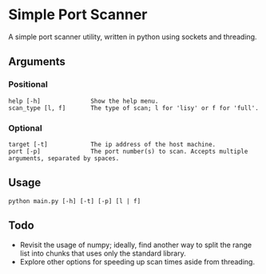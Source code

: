 # Simple Port Scanner
A simple port scanner utility, written in python using sockets and threading.

## Arguments
### Positional
`help [-h]              Show the help menu.`  
`scan_type [l, f]       The type of scan; l for 'lisy' or f for 'full'.`  
### Optional
`target [-t]            The ip address of the host machine.`  
`port [-p]              The port number(s) to scan. Accepts multiple arguments, separated by spaces.`  

## Usage
`python main.py [-h] [-t] [-p] [l | f]`

## Todo
- Revisit the usage of numpy; ideally, find another way to split the range list into chunks that uses only the standard
library.
- Explore other options for speeding up scan times aside from threading.
